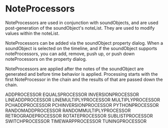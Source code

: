 # NoteProcessors

NoteProcessors are used in conjunction with soundObjects, and are used
post-generation of the soundObject's noteList. They are used to modify
values within the noteList.

NoteProcessors can be added via the soundObject property dialog. When a
soundObject is selected on the timeline, and if the soundObject supports
noteProcessors, you can add, remove, push up, or push down
noteProcessors on the property dialog.

NoteProcessors are applied after the notes of the soundObject are
generated and before time behavior is applied. Processing starts with
the first NoteProcessor in the chain and the results of that are passed
down the chain.

ADDPROCESSOR EQUALSPROCESSOR INVERSIONPROCESSOR LINEADDPROCESSOR
LINEMULTIPLYPROCESSOR MULTIPLYPROCESSOR PCHADDPROCESSOR
PCHINVERSIONPROCESSOR PYTHONPROCESSOR RANDOMADDPROCESSOR
RANDOMMULTIPLYPROCESSOR RETROGRADEPROCESSOR ROTATEPROCESSOR
SUBLISTPROCESSOR SWITCHPROCESSOR TIMEWARPPROCESSOR TUNINGPROCESSOR

